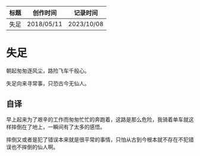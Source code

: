 | 标题 | 创作时间   | 记录时间   |
| ---- | ---------- | ---------- |
| 失足 | 2018/05/11 | 2023/10/08 |

# 失足

朝起匆匆逐风尘，路险飞车千般心。

失足向来寻常事，只恐古今无仙人。

## 自译

早上起来为了艰辛的工作而匆匆忙忙的奔跑着，这路是那么危险，我骑着单车就这样摔倒在了地上，一瞬间有了太多的感悟。

摔倒又或者是犯了错误本来就是很平常的事情，只怕从古到今根本就不存在不犯错误也不摔倒的仙人啊。
